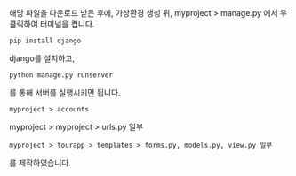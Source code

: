 해당 파일을 다운로드 받은 후에, 가상환경 생성 뒤,
myproject > manage.py 에서 우클릭하여 터미널을 켭니다.
```
pip install django
```
django를 설치하고,
```
python manage.py runserver
```
를 통해 서버를 실행시키면 됩니다.
```
myproject > accounts 
```
myproject > myproject > urls.py 일부
```
myproject > tourapp > templates > forms.py, models.py, view.py 일부
```
를 제작하였습니다.
